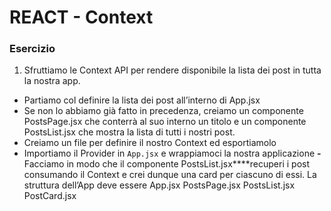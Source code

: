 # REACT - Context

### Esercizio
1. Sfruttiamo le Context API per rendere disponibile la lista dei post in tutta la nostra app.
- Partiamo col definire la lista dei post all’interno di App.jsx
- Se non lo abbiamo già fatto in precedenza, creiamo un componente PostsPage.jsx  che conterrà al suo interno un titolo e un componente PostsList.jsx  che mostra la   lista di tutti i nostri post.
 - Creiamo un file per definire il nostro Context ed esportiamolo
 - Importiamo il Provider in `App.jsx` e wrappiamoci la nostra applicazione
 **-** Facciamo in modo che il componente PostsList.jsx****recuperi i post consumando il Context e crei dunque una card per ciascuno di essi.
 La struttura dell’App deve essere
 App.jsx  PostsPage.jsx PostsList.jsx  PostCard.jsx